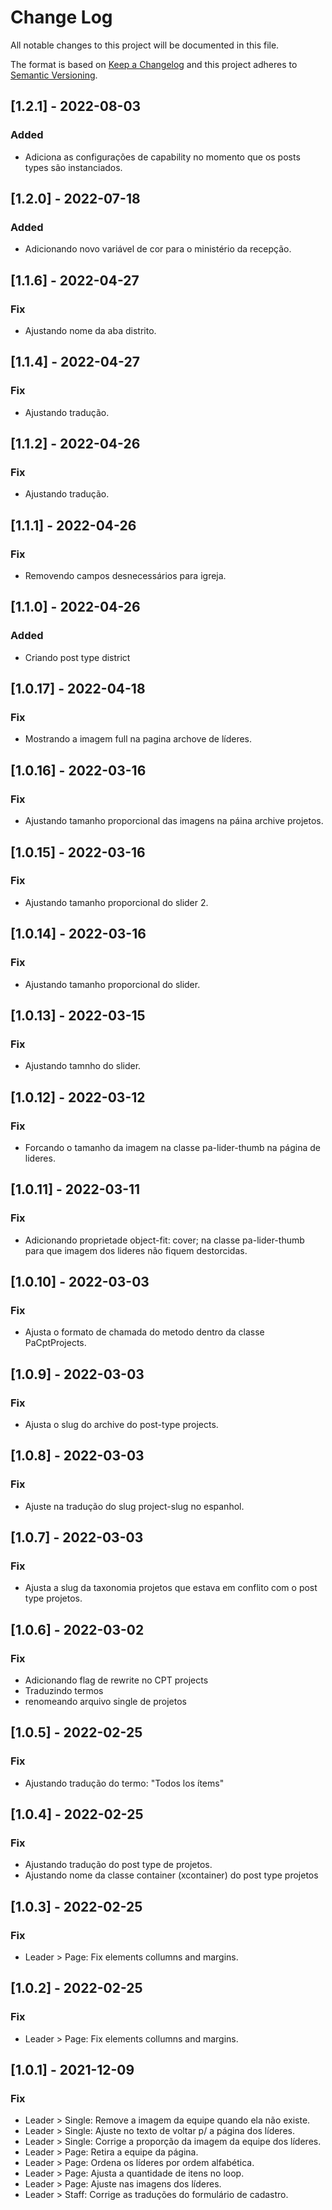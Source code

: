 # Change Log

All notable changes to this project will be documented in this file.

The format is based on [Keep a Changelog](http://keepachangelog.com/)
and this project adheres to [Semantic Versioning](http://semver.org/).

## [1.2.1] - 2022-08-03

### Added

- Adiciona as configurações de capability no momento que os posts types são instanciados.

## [1.2.0] - 2022-07-18

### Added

- Adicionando novo variável de cor para o ministério da recepção.


## [1.1.6] - 2022-04-27

### Fix

- Ajustando nome da aba distrito.

## [1.1.4] - 2022-04-27

### Fix

- Ajustando tradução.

## [1.1.2] - 2022-04-26

### Fix

- Ajustando tradução.

## [1.1.1] - 2022-04-26

### Fix

- Removendo campos desnecessários para igreja.

## [1.1.0] - 2022-04-26

### Added

- Criando post type district

## [1.0.17] - 2022-04-18

### Fix

- Mostrando a imagem full na pagina archove de líderes.

## [1.0.16] - 2022-03-16

### Fix

- Ajustando tamanho proporcional das imagens na páina archive projetos.

## [1.0.15] - 2022-03-16

### Fix

- Ajustando tamanho proporcional do slider 2.

## [1.0.14] - 2022-03-16

### Fix

- Ajustando tamanho proporcional do slider.

## [1.0.13] - 2022-03-15

### Fix

- Ajustando tamnho do slider.

## [1.0.12] - 2022-03-12

### Fix

- Forcando o tamanho da imagem na classe pa-lider-thumb na página de lideres.

## [1.0.11] - 2022-03-11

### Fix

- Adicionando proprietade object-fit: cover; na classe pa-lider-thumb para que imagem dos lideres não fiquem destorcidas.

## [1.0.10] - 2022-03-03

### Fix

- Ajusta o formato de chamada do metodo dentro da classe PaCptProjects.

## [1.0.9] - 2022-03-03

### Fix

- Ajusta o slug do archive do post-type projects.

## [1.0.8] - 2022-03-03

### Fix

- Ajuste na tradução do slug project-slug no espanhol.

## [1.0.7] - 2022-03-03

### Fix

- Ajusta a slug da taxonomia projetos que estava em conflito com o post type projetos.

## [1.0.6] - 2022-03-02

### Fix

- Adicionando flag de rewrite no CPT projects
- Traduzindo termos
- renomeando arquivo single de projetos

## [1.0.5] - 2022-02-25

### Fix

- Ajustando tradução do termo: "Todos los ítems"

## [1.0.4] - 2022-02-25

### Fix

- Ajustando tradução do post type de projetos.
- Ajustando nome da classe container (xcontainer) do post type projetos

## [1.0.3] - 2022-02-25

### Fix

- Leader > Page: Fix elements collumns and margins.

## [1.0.2] - 2022-02-25

### Fix

- Leader > Page: Fix elements collumns and margins.

## [1.0.1] - 2021-12-09

### Fix

- Leader > Single: Remove a imagem da equipe quando ela não existe.
- Leader > Single: Ajuste no texto de voltar p/ a página dos líderes.
- Leader > Single: Corrige a proporção da imagem da equipe dos líderes.
- Leader > Page: Retira a equipe da página.
- Leader > Page: Ordena os líderes por ordem alfabética.
- Leader > Page: Ajusta a quantidade de itens no loop.
- Leader > Page: Ajuste nas imagens dos líderes.
- Leader > Staff: Corrige as traduções do formulário de cadastro.
